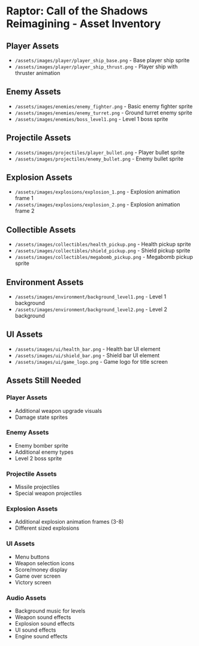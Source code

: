 # Raptor: Call of the Shadows Reimagining - Asset Inventory

## Player Assets
- `/assets/images/player/player_ship_base.png` - Base player ship sprite
- `/assets/images/player/player_ship_thrust.png` - Player ship with thruster animation

## Enemy Assets
- `/assets/images/enemies/enemy_fighter.png` - Basic enemy fighter sprite
- `/assets/images/enemies/enemy_turret.png` - Ground turret enemy sprite
- `/assets/images/enemies/boss_level1.png` - Level 1 boss sprite

## Projectile Assets
- `/assets/images/projectiles/player_bullet.png` - Player bullet sprite
- `/assets/images/projectiles/enemy_bullet.png` - Enemy bullet sprite

## Explosion Assets
- `/assets/images/explosions/explosion_1.png` - Explosion animation frame 1
- `/assets/images/explosions/explosion_2.png` - Explosion animation frame 2

## Collectible Assets
- `/assets/images/collectibles/health_pickup.png` - Health pickup sprite
- `/assets/images/collectibles/shield_pickup.png` - Shield pickup sprite
- `/assets/images/collectibles/megabomb_pickup.png` - Megabomb pickup sprite

## Environment Assets
- `/assets/images/environment/background_level1.png` - Level 1 background
- `/assets/images/environment/background_level2.png` - Level 2 background

## UI Assets
- `/assets/images/ui/health_bar.png` - Health bar UI element
- `/assets/images/ui/shield_bar.png` - Shield bar UI element
- `/assets/images/ui/game_logo.png` - Game logo for title screen

## Assets Still Needed

### Player Assets
- Additional weapon upgrade visuals
- Damage state sprites

### Enemy Assets
- Enemy bomber sprite
- Additional enemy types
- Level 2 boss sprite

### Projectile Assets
- Missile projectiles
- Special weapon projectiles

### Explosion Assets
- Additional explosion animation frames (3-8)
- Different sized explosions

### UI Assets
- Menu buttons
- Weapon selection icons
- Score/money display
- Game over screen
- Victory screen

### Audio Assets
- Background music for levels
- Weapon sound effects
- Explosion sound effects
- UI sound effects
- Engine sound effects

